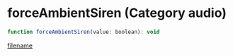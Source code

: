 # forceAmbientSiren (Category audio)

```js
function forceAmbientSiren(value: boolean): void
```

[filename](forceAmbientSiren_m.md ':include')